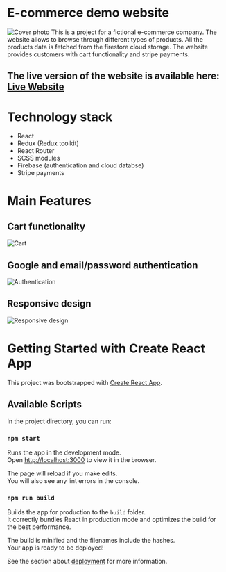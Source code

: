# E-commerce demo website

![Cover photo](https://github.com/Sir-Unkie/e-commerce-trainings/blob/master/READMEfiles/cover.png)
This is a project for a fictional e-commerce company.
The website allows to browse through different types of products. All the products data is fetched from the firestore cloud storage. The website provides customers with cart functionality and stripe payments.


## The live version of the website is available here: [Live Website](https://e-commerce-test-website.netlify.app/)

# Technology stack

- React
- Redux (Redux toolkit)
- React Router
- SCSS modules
- Firebase (authentication and cloud databse)
- Stripe payments

# Main Features

## Cart functionality

![Cart](https://github.com/Sir-Unkie/e-commerce-trainings/blob/master/READMEfiles/Ecom1.gif)

## Google and email/password authentication

![Authentication](https://s9.gifyu.com/images/Mygif2.gif)

## Responsive design

![Responsive design](https://github.com/Sir-Unkie/Tavrida-VCB-Configurator/blob/master/GIF/Mygif5.gif)

# Getting Started with Create React App

This project was bootstrapped with [Create React App](https://github.com/facebook/create-react-app).

## Available Scripts

In the project directory, you can run:

### `npm start`

Runs the app in the development mode.\
Open [http://localhost:3000](http://localhost:3000) to view it in the browser.

The page will reload if you make edits.\
You will also see any lint errors in the console.

### `npm run build`

Builds the app for production to the `build` folder.\
It correctly bundles React in production mode and optimizes the build for the best performance.

The build is minified and the filenames include the hashes.\
Your app is ready to be deployed!

See the section about [deployment](https://facebook.github.io/create-react-app/docs/deployment) for more information.
